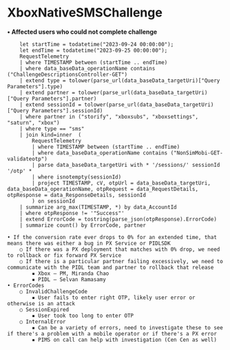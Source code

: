 # XboxNativeSMSChallenge

**• Affected users who could not complete challenge**

```
    let startTime = todatetime("2023-09-24 00:00:00");
    let endTime = todatetime("2023-09-25 00:00:00");
    RequestTelemetry
    | where TIMESTAMP between (startTime .. endTime)
    | where data_baseData_operationName contains ("ChallengeDescriptionsController-GET")
    | extend type = tolower(parse_url(data_baseData_targetUri)["Query Parameters"].type)
    | extend partner = tolower(parse_url(data_baseData_targetUri)["Query Parameters"].partner)
    | extend sessionId = tolower(parse_url(data_baseData_targetUri)["Query Parameters"].sessionId)
    | where partner in ("storify", "xboxsubs", "xboxsettings", "saturn", "xbox")
    | where type == "sms"
    | join kind=inner  (
        RequestTelemetry
        | where TIMESTAMP between (startTime .. endTime)
        | where data_baseData_operationName contains ("NonSimMobi-GET-validateotp")
        | parse data_baseData_targetUri with * '/sessions/' sessionId '/otp' *
        | where isnotempty(sessionId)
        | project TIMESTAMP, cV, otpUrl = data_baseData_targetUri, data_baseData_operationName, otpRequest = data_RequestDetails, otpResponse = data_ResponseDetails, sessionId
        ) on sessionId
    | summarize arg_max(TIMESTAMP, *) by data_AccountId
    | where otpResponse != '"Success"'
    | extend ErrorCode = tostring(parse_json(otpResponse).ErrorCode)
    | summarize count() by ErrorCode, partner
```
    • If the conversion rate ever drops to 0% for an extended time, that means there was either a bug in PX Service or PIDLSDK
        ○ If there was a PX deployment that matches with 0% drop, we need to rollback or fix forward PX Service
        ○ If there is a particular partner failing excessively, we need to communicate with the PIDL team and partner to rollback that release
            ▪ Xbox – PM, Miranda Chao
            ▪ PIDL – Selvan Ramasamy
    • ErrorCodes
        ○ InvalidChallengeCode
            ▪ User fails to enter right OTP, likely user error or otherwise is an attack
        ○ SessionExpired
            ▪ User took too long to enter OTP
        ○ InternalError
            ▪ Can be a variety of errors, need to investigate these to see if there's a problem with a mobile operator or if there's a PX error
            ▪ PIMS on call can help with investigation (Cen Cen as well)

            
